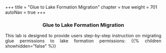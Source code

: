 +++
title = "Glue to Lake Formation Migration"
chapter = true
weight = 701
autoNav = true
+++

<center><h3>Glue to Lake Formation Migration</h3></center>

<div style="text-align: justify">
  This lab is designed to provide users step-by-step instruction on migrating glue permissions to lake formation permissions:
  {{% children showhidden="false" %}}
</div>




